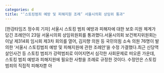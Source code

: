 ```yaml
---
categories: d
title: "‘스토킹범죄 예방 및 피해지원 조례’ 서울시의회 상임위 통과"
---
```

[한강타임즈 정수희 기자] 서울시 스토킹 범죄 예방과 피해자에 대한 보호·지원 체계가 담긴 조례안이 23일 서울시의회 상임위원회를 통과했다.서울시의회 보건복지위원회는 이날 제314회 임시회 제3차 회의를 열어, 김지향 의원 등 국민의힘 소속 의원 76명이 발의한 ‘서울시 스토킹범죄 예방 및 피해지원에 관한 조례안’을 수정 가결했다.최근 신당역 살인사건 등 스토킹 범죄가 강력범죄로 이어지면서 심각한 사회문제로 떠오른 가운데, 스토킹 범죄 예방과 피해지원에 필요한 사항을 조례로 규정한 것이다. 수정안은 스토킹 범죄의 직접적 피해자뿐 아
